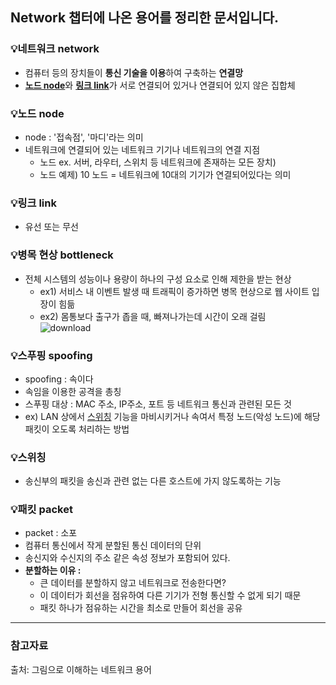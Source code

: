 Network 챕터에 나온 용어를 정리한 문서입니다.
----

### 💡네트워크 network
- 컴퓨터 등의 장치들이 **통신 기술을 이용**하여 구축하는 **연결망**
- [**노드 node**](#노드-node)와 [**링크 link**](#링크-link)가 서로 연결되어 있거나 연결되어 있지 않은 집합체
   

### 💡노드 node
- node : '접속점', '마디'라는 의미   
- 네트워크에 연결되어 있는 네트워크 기기나 네트워크의 연결 지점   
  - 노드 ex. 서버, 라우터, 스위치 등 네트워크에 존재하는 모든 장치)   
  - 노드 예제) 10 노드 = 네트워크에 10대의 기기가 연결되어있다는 의미   
   
### 💡링크 link
- 유선 또는 무선
   
### 💡병목 현상 bottleneck
- 전체 시스템의 성능이나 용량이 하나의 구성 요소로 인해 제한을 받는 현상
  - ex1) 서비스 내 이벤트 발생 때 트래픽이 증가하면 병목 현상으로 웹 사이트 입장이 힘듦 
  - ex2) 몸통보다 출구가 좁을 때, 빠져나가는데 시간이 오래 걸림   
     ![download](https://github.com/DevTechGrowth/study_CS/assets/66158433/0f5dbec7-ab05-4e50-b170-4b876923806d)

### 💡스푸핑 spoofing
- spoofing : 속이다
- 속임을 이용한 공격을 총칭
- 스푸핑 대상 : MAC 주소, IP주소, 포트 등 네트워크 통신과 관련된 모든 것
- ex) LAN 상에서 [스위칭](#스위칭) 기능을 마비시키거나 속여서 특정 노드(악성 노드)에 해당 패킷이 오도록 처리하는 방법

 
### 💡스위칭
- 송신부의 패킷을 송신과 관련 없는 다른 호스트에 가지 않도록하는 기능


### 💡패킷 packet
- packet : 소포   
- 컴퓨터 통신에서 작게 분할된 통신 데이터의 단위
- 송신지와 수신지의 주소 같은 속성 정보가 포함되어 있다.
- **분할하는 이유 :**   
  - 큰 데이터를 분할하지 않고 네트워크로 전송한다면?   
  - 이 데이터가 회선을 점유하여 다른 기기가 전형 통신할 수 없게 되기 때문
  - 패킷 하나가 점유하는 시간을 최소로 만들어 회선을 공유

-----
### 참고자료
출처: 그림으로 이해하는 네트워크 용어
